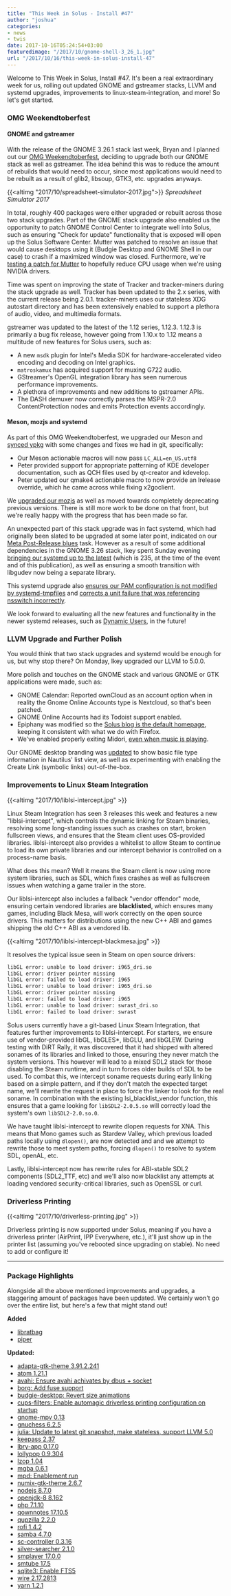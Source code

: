 ```yaml
---
title: "This Week in Solus - Install #47"
author: "joshua"
categories:
- news
- twis
date: 2017-10-16T05:24:54+03:00
featuredimage: "/2017/10/gnome-shell-3_26_1.jpg"
url: "/2017/10/16/this-week-in-solus-install-47"
---
```


Welcome to This Week in Solus, Install #47. It's been a real extraordinary week for us, rolling out updated GNOME and gstreamer stacks, LLVM and systemd upgrades, improvements to linux-steam-integration, and more! So let's get started.
<!--more-->

### OMG Weekendtoberfest

#### GNOME and gstreamer

With the release of the GNOME 3.26.1 stack last week, Bryan and I planned out our [OMG Weekendtoberfest](https://dev.solus-project.com/T4672), deciding to upgrade both our GNOME stack as well as gstreamer. The idea behind this was to reduce the amount of rebuilds that would need to occur, since most applications would need to be rebuilt as a result of glib2, libsoup, GTK3, etc. upgrades anyways.

{{<altimg "2017/10/spreadsheet-simulator-2017.jpg">}}
*Spreadsheet Simulator 2017*

In total, roughly 400 packages were either upgraded or rebuilt across those two stack upgrades. Part of the GNOME stack upgrade also enabled us the opportunity to patch GNOME Control Center to integrate well into Solus, such as ensuring "Check for update" functionality that is exposed will open up the Solus Software Center. Mutter was patched to resolve an issue  that would cause desktops using it (Budgie Desktop and GNOME Shell in our case) to crash if a maximized window was closed. Furthermore, we're [testing a patch for Mutter](https://dev.solus-project.com/R2123:073872457254a8416dd9000f339f612722629947) to hopefully reduce CPU usage when we're using NVIDIA drivers.

Time was spent on improving the state of Tracker and tracker-miners during the stack upgrade as well. Tracker has been updated to the 2.x series, with the current release being 2.0.1. tracker-miners uses our stateless XDG autostart directory and has been extensively enabled to support a plethora of audio, video, and multimedia formats.

gstreamer was updated to the latest of the 1.12 series, 1.12.3. 1.12.3 is primarily a bug fix release, however going from 1.10.x to 1.12 means a multitude of new features for Solus users, such as:

- A new `msdk` plugin for Intel's Media SDK for hardware-accelerated video encoding and decoding on Intel graphics.
- `matroskamux` has acquired support for muxing G722 audio.
- GStreamer's OpenGL integration library has seen numerous performance improvements.
- A plethora of improvements and new additions to gstreamer APIs.
- The DASH demuxer now correctly parses the MSPR-2.0 ContentProtection nodes and emits Protection events accordingly.

#### Meson, mozjs and systemd

As part of this OMG Weekendtoberfest, we upgraded our Meson and [synced ypkg](https://dev.solus-project.com/R3305:c1b4f208c218c7e8add5fdbd7eb9d49e2868e8c7#162c5f88) with some changes and fixes we had in git, specifically:

- Our Meson actionable macros will now pass `LC_ALL=en_US.utf8`
- Peter provided support for appropriate patterning of KDE developer documentation, such as QCH files used by qt-creator and kdevelop.
- Peter updated our qmake4 actionable macro to now provide an lrelease override, which he came across while fixing x2goclient.

We [upgraded our mozjs](https://dev.solus-project.com/T4686) as well as moved towards completely deprecating previous versions. There is still more work to be done on that front, but we're really happy with the progress that has been made so far.

An unexpected part of this stack upgrade was in fact systemd, which had originally been slated to be upgraded at some later point, indicated on our [Meta Post-Release blues](https://dev.solus-project.com/T4235) task. However as a result of some additional dependencies in the GNOME 3.26 stack, Ikey spent Sunday evening [bringing our systemd up to the latest](https://dev.solus-project.com/R2999:61ecf2d0a5da3cef387efe5063b75938600845b6) (which is 235, at the time of the event and of this publication), as well as ensuring a smooth transition with libgudev now being a separate library.

This systemd upgrade also [ensures our PAM configuration is not modified by systemd-tmpfiles](https://dev.solus-project.com/R2999:ffb2149ca31ae484822750ed3f1d21d47457a24c) and [corrects a unit failure that was referencing nsswitch incorrectly](https://dev.solus-project.com/R2999:a6552f6d4e23fde0eaf2da1829c935958651ce7e).

We look forward to evaluating all the new features and functionality in the newer systemd releases,  such as [Dynamic Users](http://0pointer.net/blog/dynamic-users-with-systemd.html), in the future!

### LLVM Upgrade and Further Polish

You would think that two stack upgrades and systemd would be enough for us, but why stop there? On Monday, Ikey upgraded our LLVM to 5.0.0.

More polish and touches on the GNOME stack and various GNOME or GTK applications were made, such as:

- GNOME Calendar: Reported ownCloud as an account option when in reality the Gnome Online Accounts type is Nextcloud, so that's been patched.
- GNOME Online Accounts had its Todoist support enabled.
- Epiphany was modified so the [Solus blog is the default homepage](https://dev.solus-project.com/R707:5c63226823fd6568ed80466e96a931b46111b3bb), keeping it consistent with what we do with Firefox.
- We've enabled properly exiting Midori, [even when music is playing](https://dev.solus-project.com/R2178:0152427ce249bb30f623030e69bbed565793fbca).

Our GNOME desktop branding was [updated](https://dev.solus-project.com/R957:39e585e35b69fc4989f8fc309225c2b5b47a6de6) to show basic file type information in Nautilus' list view, as well as experimenting with enabling the Create Link (symbolic links) out-of-the-box.

### Improvements to Linux Steam Integration

{{<altimg "2017/10/liblsi-intercept.jpg" >}}

Linux Steam Integration has seen 3 releases this week and features a new "liblsi-intercept", which controls the dynamic linking for Steam binaries, resolving some long-standing issues such as crashes on start, broken fullscreen views, and ensures that the Steam client uses OS-provided libraries. liblsi-intercept also provides a whitelist to allow Steam to continue to load its own private libraries and our intercept behavior is controlled on a process-name basis.

What does this mean? Well it means the Steam client is now using more system libraries, such as SDL, which fixes crashes as well as fullscreen issues when watching a game trailer in the store.

Our liblsi-intercept also includes a fallback "vendor offendor" mode, ensuring certain vendored libraries are **blacklisted**, which ensures many games, including Black Mesa, will work correctly on the open source drivers. This matters for distributions using the new C++ ABI and games shipping the old C++ ABI as a vendored lib.

{{<altimg "2017/10/liblsi-intercept-blackmesa.jpg" >}}

It resolves the typical issue seen in Steam on open source drivers:

``` bash
libGL error: unable to load driver: i965_dri.so
libGL error: driver pointer missing
libGL error: failed to load driver: i965
libGL error: unable to load driver: i965_dri.so
libGL error: driver pointer missing
libGL error: failed to load driver: i965
libGL error: unable to load driver: swrast_dri.so
libGL error: failed to load driver: swrast
```

Solus users currently have a git-based Linux Steam Integration, that features further improvements to liblsi-intercept. For starters, we ensure use of vendor-provided libGL, libGLES*, libGLU, and libGLEW. During testing with DiRT Rally, it was discovered that it had shipped with altered sonames of its libraries and linked to those, ensuring they never match the system versions. This however will lead to a mixed SDL2 stack for those disabling the Steam runtime, and in turn forces older builds of SDL to be used. To combat this, we intercept soname requests during early linking based on a simple pattern, and if they don't match the expected target name, we'll rewrite the request in place to force the linker to look for the real soname. In combination with the existing lsi_blacklist_vendor function, this ensures that a game looking for `libSDL2-2.0.5.so` will correctly load the system's own `libSDL2-2.0.so.0`.

We have taught liblsi-intercept to rewrite dlopen requests for XNA. This means that Mono games such as Stardew Valley, which previous loaded paths locally using `dlopen()`, are now detected and and we attempt to rewrite those to meet system paths, forcing `dlopen()` to resolve to system SDL, openAL, etc.

Lastly, liblsi-intercept now has rewrite rules for ABI-stable SDL2 components (SDL2_TTF, etc) and we'll also now blacklist any attempts at loading vendored security-critical libraries, such as OpenSSL or curl.

### Driverless Printing

{{<altimg "2017/10/driverless-printing.jpg" >}}

Driverless printing is now supported under Solus, meaning if you have a driverless printer (AirPrint, IPP Everywhere, etc.), it'll just show up in the printer list (assuming you've rebooted since upgrading on stable). No need to add or configure it!

---

### Package Highlights

Alongside all the above mentioned improvements and upgrades, a staggering amount of packages have been updated. We certainly won't go over the entire list, but here's a few that might stand out!

**Added**

- [libratbag](https://dev.solus-project.com/source/libratbag/repository/master/)
- [piper](https://dev.solus-project.com/source/piper/repository/master/)

**Updated:**

- [adapta-gtk-theme 3.91.2.241](https://dev.solus-project.com/R338:b950c343b4219094161382b499246d786675b2aa)
- [atom 1.21.1](https://dev.solus-project.com/R394:6d4b96345b85ead746b4c847042dad4a0e34ed46)
- [avahi: Ensure avahi achivates by dbus + socket](https://dev.solus-project.com/R412:6bd7c009ca89fdb93e3517272d22cf94ce6ca7f3)
- [borg: Add fuse support](https://dev.solus-project.com/R445:0c5c6a0e0dc26f0686b7c44e6630d5c91b228e38)
- [budgie-desktop: Revert size animations](https://dev.solus-project.com/R465:886f97f41c131a17ba685f7ae9025ddf80a11eaf)
- [cups-filters: Enable automagic driverless printing configuration on startup](https://dev.solus-project.com/R576:e00a5620ba2074585a7da70287a1a2eaecb9b0ba)
- [gnome-mpv 0.13](https://dev.solus-project.com/R975:f6b9e08d2d3100f72f4b8106b685162c216a5778)
- [gnuchess 6.2.5](https://dev.solus-project.com/R1021:501aeaf40003e767f368eaf97001d9d0d8103dd6)
- [julia: Update to latest git snapshot, make stateless, support LLVM 5.0](https://dev.solus-project.com/R1510:ed99c0e9e2dada47edd3825dd01490067219acd5)
- [keepass 2.37](https://dev.solus-project.com/R1542:57449abf64687577ff0b5baf85ea4487ae772de7)
- [lbry-app 0.17.0](https://dev.solus-project.com/R3654:ccdb1d505dea2d3cbf2d74e493e3cd67834c827e)
- [lollypop 0.9.304](https://dev.solus-project.com/R1978:a944e80b74dee9ecd990c76f73d497a7d3dfa85c)
- [lzop 1.04](https://dev.solus-project.com/R2003:1bcc4fdc6102096e071893798c9a8b66ab79de5f)
- [mgba 0.6.1](https://dev.solus-project.com/R2070:a8e9ae0870205d8dfe182e44a6fd52c6c0a7ae3b)
- [mpd: Enablement run](https://dev.solus-project.com/R2103:b1234a127b75b189655f508926c593555ae47efa)
- [numix-gtk-theme 2.6.7](https://dev.solus-project.com/R2186:d703bdccf26e98bd891ad8d89fdae950b60d89f3)
- [nodejs 8.7.0](https://dev.solus-project.com/R2177:db5d40575e6fb7626fea08a4c8d6ed3d7b216a4c)
- [openjdk-8 8.162](https://dev.solus-project.com/R2242:879f1ece91bef4fdde80d3138949345f708469c1)
- [php 7.1.10](https://dev.solus-project.com/R2424:e8c856f9bed0e6d2db9219374ce94c3d3dd19364)
- [qownnotes 17.10.5](https://dev.solus-project.com/R2730:d7145da58c331508b7ad6b6351e675f86cb72e2e)
- [qupzilla 2.2.0](https://dev.solus-project.com/R2775:1074c11be458f484fdec65a0b720a182a91cd634)
- [rofi 1.4.2](https://dev.solus-project.com/R2821:33be932e826095c01b1ccf7f8932c64e77944154)
- [samba 4.7.0](https://dev.solus-project.com/R2842:37653792fe82deec52ac353daa9513780bce67dc)
- [sc-controller 0.3.16](https://dev.solus-project.com/R2854:a1bf6a1c5fe20295360a4eaa7610a44a9956db67)
- [silver-searcher 2.1.0](https://dev.solus-project.com/R2905:eee861d4cf48f97cd14e8d558ef23b41304f3321)
- [smplayer 17.0.0](https://dev.solus-project.com/R2916:8a594ae36b2ef63193d0ea32d9c0299b41225dc2)
- [smtube 17.5](https://dev.solus-project.com/R2918:ac2e740aabbcd9e83dc06160c246da86186441ea)
- [sqlite3: Enable FTS5](https://dev.solus-project.com/R2955:370f0e60dcbc5db67249eb42384dfafaeeac3748)
- [wire 2.17.2813](https://dev.solus-project.com/R3172:826c6db16588c1e62fd94c043c94e70be821e5c8)
- [yarn 1.2.1](https://dev.solus-project.com/R3298:de4f37c514266d298e49947d2cc14e02a780919a)
